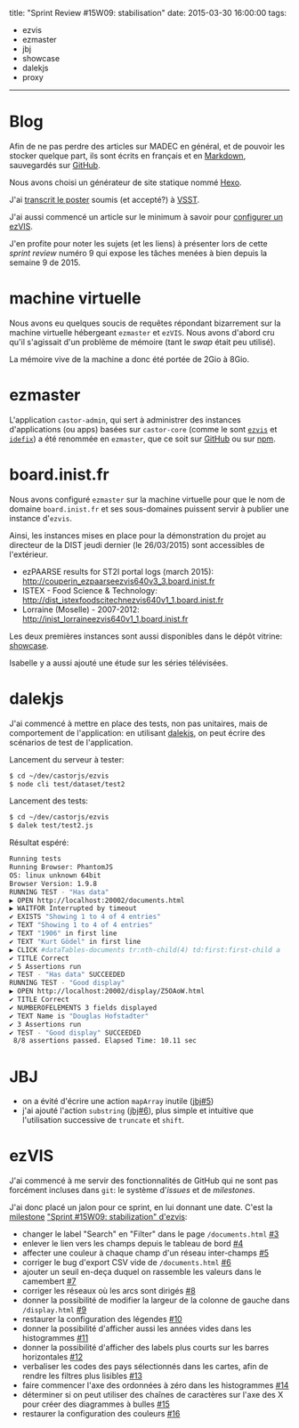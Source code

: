 title: "Sprint Review #15W09: stabilisation"
date: 2015-03-30 16:00:00
tags:
- ezvis
- ezmaster
- jbj
- showcase
- dalekjs
- proxy
---

# Blog

Afin de ne pas perdre des articles sur MADEC en général, et de pouvoir les stocker quelque part, ils sont écrits en français et en [Markdown](http://daringfireball.net/projects/markdown/syntax), sauvegardés sur [GitHub](https://github.com/madec-project/blogfr).

Nous avons choisi un générateur de site statique nommé [Hexo](http://hexo.io).

J'ai [transcrit le poster](2015/03/13/Presentation/) soumis (et accepté?) à [VSST](http://atlas.irit.fr/).

J'ai aussi commencé un article sur le minimum à savoir pour [configurer un ezVIS](/2015/03/19/Configuration/).

J'en profite pour noter les sujets (et les liens) à présenter lors de cette *sprint review* numéro 9 qui expose les tâches menées à bien depuis la semaine 9 de 2015.


# machine virtuelle

Nous avons eu quelques soucis de requêtes répondant bizarrement sur la machine virtuelle hébergeant `ezmaster` et `ezVIS`. Nous avons d'abord cru qu'il s'agissait d'un problème de mémoire (tant le *swap* était peu utilisé).

La mémoire vive de la machine a donc été portée de 2Gio à 8Gio.


# ezmaster

L'application `castor-admin`, qui sert à administrer des instances d'applications (ou apps) basées sur `castor-core` (comme le sont [`ezvis`](http://github.com/madec-project/ezvis) et [`idefix`](https://github.com/termith-anr/idefix)) a été renommée en `ezmaster`, que ce soit sur [GitHub](https://github.com/madec-project/ezmaster) ou sur [npm](https://www.npmjs.com/package/ezmaster).


# board.inist.fr

Nous avons configuré `ezmaster` sur la machine virtuelle pour que le nom de domaine `board.inist.fr` et ses sous-domaines puissent servir à publier une instance d'`ezvis`.

Ainsi, les instances mises en place pour la démonstration du projet au directeur de la DIST jeudi dernier (le 26/03/2015) sont accessibles de l'extérieur.

- ezPAARSE results for ST2I portal logs (march 2015): http://couperin_ezpaarseezvis640v3_3.board.inist.fr
- ISTEX - Food Science & Technology: http://dist_istexfoodscitechnezvis640v1_1.board.inist.fr
- Lorraine (Moselle) - 2007-2012: http://inist_lorraineezvis640v1_1.board.inist.fr

Les deux premières instances sont aussi disponibles dans le dépôt vitrine: [showcase](https://github.com/madec-project/showcase).

Isabelle y a aussi ajouté une étude sur les séries télévisées.

# dalekjs

J'ai commencé à mettre en place des tests, non pas unitaires, mais de comportement de l'application: en utilisant [dalekjs](http://dalekjs.com), on peut écrire des scénarios de test de l'application.

Lancement du serveur à tester:
```bash
$ cd ~/dev/castorjs/ezvis
$ node cli test/dataset/test2
```

Lancement des tests:
```bash
$ cd ~/dev/castorjs/ezvis
$ dalek test/test2.js
```

Résultat espéré:
```bash
Running tests
Running Browser: PhantomJS
OS: linux unknown 64bit
Browser Version: 1.9.8
RUNNING TEST - "Has data"
▶ OPEN http://localhost:20002/documents.html
▶ WAITFOR Interrupted by timeout
✔ EXISTS "Showing 1 to 4 of 4 entries"
✔ TEXT "Showing 1 to 4 of 4 entries"
✔ TEXT "1906" in first line
✔ TEXT "Kurt Gödel" in first line
▶ CLICK #dataTables-documents tr:nth-child(4) td:first:first-child a
✔ TITLE Correct
✔ 5 Assertions run
✔ TEST - "Has data" SUCCEEDED
RUNNING TEST - "Good display"
▶ OPEN http://localhost:20002/display/Z5OAoW.html
✔ TITLE Correct
✔ NUMBEROFELEMENTS 3 fields displayed
✔ TEXT Name is "Douglas Hofstadter"
✔ 3 Assertions run
✔ TEST - "Good display" SUCCEEDED
 8/8 assertions passed. Elapsed Time: 10.11 sec
```

# JBJ

- on a évité d'écrire une action `mapArray` inutile ([jbj#5](https://github.com/castorjs/node-jbj/issues/5))
- j'ai ajouté l'action `substring` ([jbj#6](https://github.com/castorjs/node-jbj/issues/6)), plus simple et intuitive que l'utilisation successive de `truncate` et `shift`.

# ezVIS

J'ai commencé à me servir des fonctionnalités de GitHub qui ne sont pas forcément incluses dans `git`: le système d'*issues* et de *milestones*.

J'ai donc placé un jalon pour ce sprint, en lui donnant une date. C'est la [milestone](https://github.com/madec-project/ezvis/milestones?state=closed) ["Sprint #15W09: stabilization" d'ezvis](https://github.com/madec-project/ezvis/issues?q=milestone%3A%22Sprint+%2315W09%3A+stabilization%22):

- changer le label "Search" en "Filter" dans le page `/documents.html` [#3](https://github.com/madec-project/ezvis/issues/3)
- enlever le lien vers les champs depuis le tableau de bord [#4](https://github.com/madec-project/ezvis/issues/4)
- affecter une couleur à chaque champ d'un réseau inter-champs [#5](https://github.com/madec-project/ezvis/issues/5)
- corriger le bug d'export CSV vide de `/documents.html` [#6](https://github.com/madec-project/ezvis/issues/6)
- ajouter un seuil en-deça duquel on rassemble les valeurs dans le camembert [#7](https://github.com/madec-project/ezvis/issues/7)
- corriger les réseaux où les arcs sont dirigés [#8](https://github.com/madec-project/ezvis/issues/8)
- donner la possibilité de modifier la largeur de la colonne de gauche dans `/display.html` [#9](https://github.com/madec-project/ezvis/issues/9)
- restaurer la configuration des légendes [#10](https://github.com/madec-project/ezvis/issues/10)
- donner la possibilité d'afficher aussi les années vides dans les histogrammes [#11](https://github.com/madec-project/ezvis/issues/11)
- donner la possibilité d'afficher des labels plus courts sur les barres horizontales [#12](https://github.com/madec-project/ezvis/issues/12)
- verbaliser les codes des pays sélectionnés dans les cartes, afin de rendre les filtres plus lisibles [#13](https://github.com/madec-project/ezvis/issues/13)
- faire commencer l'axe des ordonnées à zéro dans les histogrammes [#14](https://github.com/madec-project/ezvis/issues/14)
- déterminer si on peut utiliser des chaînes de caractères sur l'axe des X pour créer des diagrammes à bulles [#15](https://github.com/madec-project/ezvis/issues/15)
- restaurer la configuration des couleurs [#16](https://github.com/madec-project/ezvis/issues/16)
